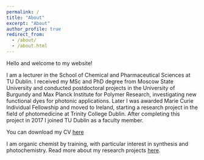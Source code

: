 ```yaml
---
permalink: /
title: "About"
excerpt: "About"
author_profile: true
redirect_from: 
  - /about/
  - /about.html
---
```


Hello and welcome to my website!

I am a lecturer in the School of Chemical and Pharmaceutical Sciences at TU Dublin. I  received my MSc and PhD degree from Moscow State University and conducted postdoctoral projects in the University of Burgundy and Max Planck Institute for Polymer Research, investigating new functional dyes for photonic applications. Later I was awarded Marie Curie Individual Fellowship and moved to Ireland, starting a research project in the field of photomedicine at Trinity College Dublin. After completing this project in 2017 I joined TU Dublin as a faculty member. 

You can download my CV [here](https://mihafil.github.io/academic/files/Filatov-CV-May-2023.pdf)

I am organic chemist by training, with particular interest in synthesis and photochemistry. Read more about my research projects [here](https://mihafil.github.io/academic//research/).
 
